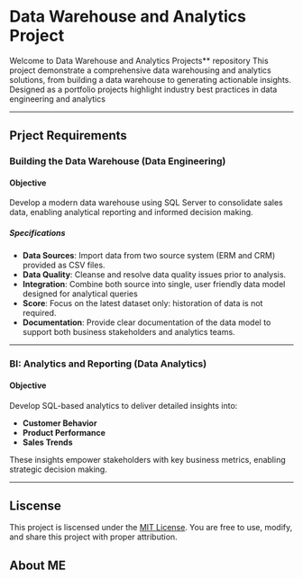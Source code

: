 # Data Warehouse and Analytics Project

Welcome to Data Warehouse and Analytics Projects** repository 
This project demonstrate a comprehensive data warehousing and analytics solutions, from building a data warehouse to generating actionable insights. Designed as a portfolio projects highlight industry best practices in data engineering and analytics 

---

## Prject Requirements

### Building the Data Warehouse (Data Engineering) 

#### Objective
Develop a modern data warehouse using SQL Server to consolidate sales data, enabling analytical reporting and informed decision making.

##### Specifications 
- **Data Sources**: Import data from two source system (ERM and CRM) provided as CSV files.
- **Data Quality**: Cleanse and resolve data quality issues prior to analysis.
- **Integration**: Combine both source into single, user friendly data model designed for analytical queries
- **Score**: Focus on the latest dataset only: historation of data is not required.
- **Documentation**: Provide clear documentation of the data model to support both business stakeholders and analytics teams.

---

### BI: Analytics and Reporting (Data Analytics)

#### Objective
Develop SQL-based analytics to deliver detailed insights into: 
- **Customer Behavior**
- **Product Performance**
- **Sales Trends**

These insights empower stakeholders with key business metrics, enabling strategic decision making.

---

## Liscense

This project is liscensed under the [MIT License](LISCENSE). You are free to use, modify, and share this project with proper attribution.

## About ME
